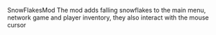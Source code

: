 SnowFlakesMod
The mod adds falling snowflakes to the main menu, network game and player inventory, they also interact with the mouse cursor
